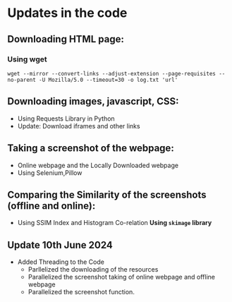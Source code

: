 # Updates in the code
## Downloading HTML page:
### Using wget
  ```
  wget --mirror --convert-links --adjust-extension --page-requisites --no-parent -U Mozilla/5.0 --timeout=30 -o log.txt 'url'
  ```

## Downloading images, javascript, CSS:
* Using Requests Library in Python
* Update: Download iframes and other links

## Taking a screenshot of the webpage:
* Online webpage and the Locally Downloaded webpage
* Using Selenium,Pillow

## Comparing the Similarity of the screenshots (offline and online):
* Using SSIM Index and Histogram Co-relation **Using `skimage` library**

## Update 10th June 2024
* Added Threading to the Code
    - Parllelized the downloading of the resources
    - Parallelized the screenshot taking of online webpage and offline webpage
    - Parallelized the screenshot function.
